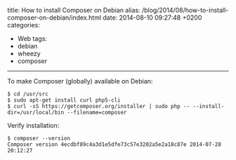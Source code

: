 title: How to install Composer on Debian
alias: /blog/2014/08/how-to-install-composer-on-debian/index.html
date: 2014-08-10 09:27:48 +0200
categories:
- Web
tags:
- debian
- wheezy
- composer
---

To make Composer (globally) available on Debian:

	$ cd /usr/src
	$ sudo apt-get install curl php5-cli
	$ curl -sS https://getcomposer.org/installer | sudo php -- --install-dir=/usr/local/bin --filename=composer

Verify installation:

	$ composer --version
	Composer version 4ecdbf89c4a3d1e5dfe73c57e3202a5e2a18c87e 2014-07-28 20:12:27
